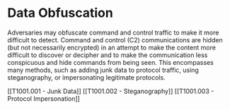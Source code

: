 # Data Obfuscation

Adversaries may obfuscate command and control traffic to make it more difficult to detect. Command and control (C2) communications are hidden (but not necessarily encrypted) in an attempt to make the content more difficult to discover or decipher and to make the communication less conspicuous and hide commands from being seen. This encompasses many methods, such as adding junk data to protocol traffic, using steganography, or impersonating legitimate protocols.

[[T1001.001 - Junk Data]]
[[T1001.002 - Steganography]]
[[T1001.003 - Protocol Impersonation]]